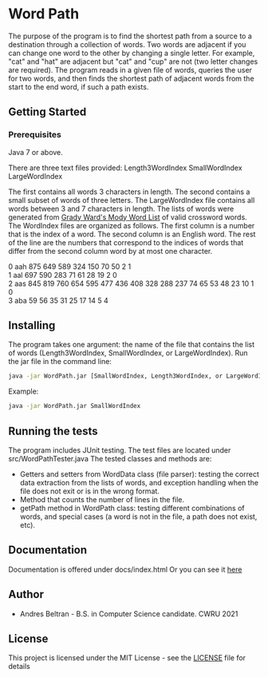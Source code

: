 # Word Path
The purpose of the program is to find the shortest path from a source to a destination through a collection of words. Two words are adjacent if you can change one word to the other by changing a single letter. For example, "cat" and "hat" are adjacent but "cat" and "cup" are not (two letter changes are required). The program reads in a given file of words, queries the user for two words, and then finds the shortest path of adjacent words from the start to the end word, if such a path exists. 

## Getting Started

### Prerequisites
Java 7 or above.

There are three text files provided:
Length3WordIndex
SmallWordIndex
LargeWordIndex

The first contains all words 3 characters in length. The second contains a small subset of words of three letters. The LargeWordIndex file contains all words between 3 and 7 characters in length. The lists of words were generated from [Grady Ward's Mody Word List](http://www.gutenberg.org/ebooks/3201) of valid crossword words.
The WordIndex files are organized as follows. The first column is a number that is the index of a word. The second column is an English word. The rest of the line are the numbers that correspond to the indices of words that differ from the second column word by at most one character. 

0 aah 875 649 589 324 150 70 50 2 1 <br>
1 aal 697 590 283 71 61 28 19 2 0 <br>
2 aas 845 819 760 654 595 477 436 408 328 288 237 74 65 53 48 23 10 1 0 <br>
3 aba 59 56 35 31 25 17 14 5 4

## Installing

The program takes one argument: the name of the file that contains the list of words (Length3WordIndex, SmallWordIndex, or LargeWordIndex). Run the jar file in the command line:

```bash
java -jar WordPath.jar [SmallWordIndex, Length3WordIndex, or LargeWordIndex]
```
Example:
```bash
java -jar WordPath.jar SmallWordIndex
```

## Running the tests
The program includes JUnit testing. The test files are located under src/WordPathTester.java
The tested classes and methods are:
* Getters and setters from WordData class (file parser): testing the correct data extraction from the lists of words, and exception handling when the file does not exit or is in the wrong format.
* Method that counts the number of lines in the file. 
* getPath method in WordPath class: testing different combinations of words, and special cases (a word is not in the file, a path does not exist, etc).

## Documentation
Documentation is offered under docs/index.html
Or you can see it [here](http://htmlpreview.github.io/?https://github.com/andresbeltran98/WordPath/blob/master/doc/index.html)

## Author
* Andres Beltran - B.S. in Computer Science candidate. CWRU 2021

## License
This project is licensed under the MIT License - see the [LICENSE](https://github.com/andresbeltran98/WordPath/blob/master/LICENSE) file for details
